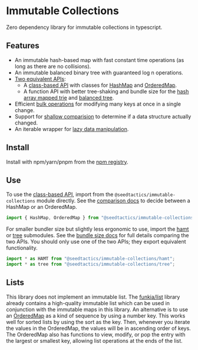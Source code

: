 # Immutable Collections

Zero dependency library for immutable collections in typescript.

## Features

- An immutable hash-based map with fast constant time operations (as long as there are no collisions).
- An immutable balanced binary tree with guaranteed log n operations.
- [Two equivalent APIs](bundle-size):
  - A [class-based API](api/classes) with classes for [HashMap](api/hashmap) and [OrderedMap](api/orderedmap).
  - A function API with better tree-shaking and bundle size for the [hash array mapped trie](api/hamt) and [balanced tree](api/tree).
- Efficient [bulk operations](bulk-operations) for modifying many keys at once in a single change.
- Support for [shallow comparision](shallow-comparison) to determine if a data structure actually changed.
- An iterable wrapper for [lazy data manipulation](data-manipulation).

## Install

Install with npm/yarn/pnpm from the [npm registry](https://www.npmjs.com/package/@seedtactics/immutable-collections).

## Use

To use the [class-based API](api/classes), import from the `@seedtactics/immutable-collections` module directly.
See the [comparison docs](data-structure-compare) to decide between a HashMap or an OrderedMap.

```ts
import { HashMap, OrderedMap } from "@seedtactics/immutable-collections";
```

For smaller bundler size but slightly less ergonomic to use, import the [hamt](api/hamt) or [tree](api/tree) submodules.
See the [bundle size docs](bundle-size) for full details comparing the two APIs. You should only use one of the two APIs;
they export equivalent functionality.

```ts
import * as HAMT from "@seedtactics/immutable-collections/hamt";
import * as tree from "@seedtactics/immutable-collections/tree";
```

## Lists

This library does not implement an immutable list. The [funkia/list](https://github.com/funkia/list) library
already contains a high-quality immutable list which can be used in conjunction with
the immutable maps in this library. An alternative is to use an [OrderedMap](api/orderedmap) as a kind
of sequence by using a number key. This works well for sorted lists by
using the sort as the key. Then, whenever you iterate the values in the OrderedMap, the values will be in
ascending order of keys. The OrderedMap also has functions to view, modify, or pop the entry with
the largest or smallest key, allowing list operations at the ends of the list.
